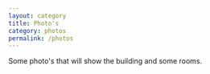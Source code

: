 ```yaml
---
layout: category
title: Photo's
category: photos
permalink: /photos
---
```


Some photo's that will show the building and some rooms.